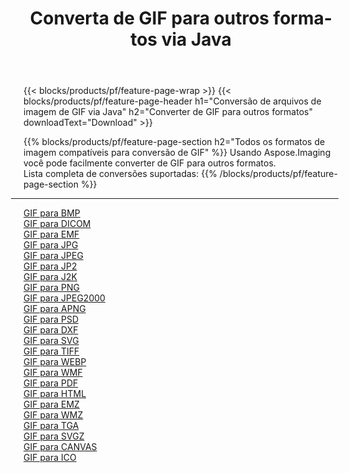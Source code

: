 ﻿---
title: Converta de GIF para outros formatos via Java 
weight: 3920
url: /pt/java/conversion/from/gif 
lang: pt
langdirlevel: 2
locales: zh-hans,ja,it,ru,de,es,fr,nl,id,lt,pl,pt,vi,tr,ko,zh-hant,ar,hi,th,sv,cs,uk,he
description: Usando Aspose.Imaging você pode facilmente converter de GIF para outros formatos
---

{{< blocks/products/pf/feature-page-wrap >}}
{{< blocks/products/pf/feature-page-header h1="Conversão de arquivos de imagem de GIF via Java" h2="Converter de GIF para outros formatos" downloadText="Download" >}}


{{% blocks/products/pf/feature-page-section  h2="Todos os formatos de imagem compatíveis para conversão de GIF" %}}
Usando Aspose.Imaging você pode facilmente converter de GIF para outros formatos.
<br/>
Lista completa de conversões suportadas:
{{% /blocks/products/pf/feature-page-section %}}
<div class="container-fluid productfamilypage bg-gray">
    <div class="convertypes bg-gray agp-content section">
        <div class="container">
		<hr style="margin-left:-20px;"/>
		<div class="row other-converters">
		    <div class='col-md-2 other-converter remove-lp remove-rp'><a href="/imaging/pt/java/conversion/gif-to-bmp" >GIF para BMP</a></div><div class='col-md-2 other-converter remove-lp remove-rp'><a href="/imaging/pt/java/conversion/gif-to-dicom" >GIF para DICOM</a></div><div class='col-md-2 other-converter remove-lp remove-rp'><a href="/imaging/pt/java/conversion/gif-to-emf" >GIF para EMF</a></div><div class='col-md-2 other-converter remove-lp remove-rp'><a href="/imaging/pt/java/conversion/gif-to-jpg" >GIF para JPG</a></div><div class='col-md-2 other-converter remove-lp remove-rp'><a href="/imaging/pt/java/conversion/gif-to-jpeg" >GIF para JPEG</a></div><div class='col-md-2 other-converter remove-lp remove-rp'><a href="/imaging/pt/java/conversion/gif-to-jp2" >GIF para JP2</a></div><div class='col-md-2 other-converter remove-lp remove-rp'><a href="/imaging/pt/java/conversion/gif-to-j2k" >GIF para J2K</a></div><div class='col-md-2 other-converter remove-lp remove-rp'><a href="/imaging/pt/java/conversion/gif-to-png" >GIF para PNG</a></div><div class='col-md-2 other-converter remove-lp remove-rp'><a href="/imaging/pt/java/conversion/gif-to-jpeg2000" >GIF para JPEG2000</a></div><div class='col-md-2 other-converter remove-lp remove-rp'><a href="/imaging/pt/java/conversion/gif-to-apng" >GIF para APNG</a></div><div class='col-md-2 other-converter remove-lp remove-rp'><a href="/imaging/pt/java/conversion/gif-to-psd" >GIF para PSD</a></div><div class='col-md-2 other-converter remove-lp remove-rp'><a href="/imaging/pt/java/conversion/gif-to-dxf" >GIF para DXF</a></div><div class='col-md-2 other-converter remove-lp remove-rp'><a href="/imaging/pt/java/conversion/gif-to-svg" >GIF para SVG</a></div><div class='col-md-2 other-converter remove-lp remove-rp'><a href="/imaging/pt/java/conversion/gif-to-tiff" >GIF para TIFF</a></div><div class='col-md-2 other-converter remove-lp remove-rp'><a href="/imaging/pt/java/conversion/gif-to-webp" >GIF para WEBP</a></div><div class='col-md-2 other-converter remove-lp remove-rp'><a href="/imaging/pt/java/conversion/gif-to-wmf" >GIF para WMF</a></div><div class='col-md-2 other-converter remove-lp remove-rp'><a href="/imaging/pt/java/conversion/gif-to-pdf" >GIF para PDF</a></div><div class='col-md-2 other-converter remove-lp remove-rp'><a href="/imaging/pt/java/conversion/gif-to-html" >GIF para HTML</a></div><div class='col-md-2 other-converter remove-lp remove-rp'><a href="/imaging/pt/java/conversion/gif-to-emz" >GIF para EMZ</a></div><div class='col-md-2 other-converter remove-lp remove-rp'><a href="/imaging/pt/java/conversion/gif-to-wmz" >GIF para WMZ</a></div><div class='col-md-2 other-converter remove-lp remove-rp'><a href="/imaging/pt/java/conversion/gif-to-tga" >GIF para TGA</a></div><div class='col-md-2 other-converter remove-lp remove-rp'><a href="/imaging/pt/java/conversion/gif-to-svgz" >GIF para SVGZ</a></div><div class='col-md-2 other-converter remove-lp remove-rp'><a href="/imaging/pt/java/conversion/gif-to-canvas" >GIF para CANVAS</a></div><div class='col-md-2 other-converter remove-lp remove-rp'><a href="/imaging/pt/java/conversion/gif-to-ico" >GIF para ICO</a></div>
                </div>
        </div>
    </div>
</div>
<br/>

